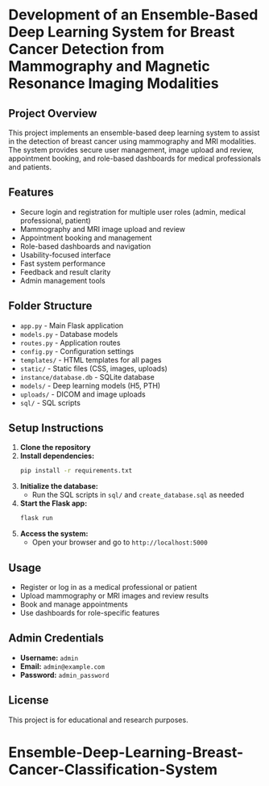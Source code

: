 # Development of an Ensemble-Based Deep Learning System for Breast Cancer Detection from Mammography and Magnetic Resonance Imaging Modalities

## Project Overview
This project implements an ensemble-based deep learning system to assist in the detection of breast cancer using mammography and MRI modalities. The system provides secure user management, image upload and review, appointment booking, and role-based dashboards for medical professionals and patients.

## Features
- Secure login and registration for multiple user roles (admin, medical professional, patient)
- Mammography and MRI image upload and review
- Appointment booking and management
- Role-based dashboards and navigation
- Usability-focused interface
- Fast system performance
- Feedback and result clarity
- Admin management tools

## Folder Structure
- `app.py` - Main Flask application
- `models.py` - Database models
- `routes.py` - Application routes
- `config.py` - Configuration settings
- `templates/` - HTML templates for all pages
- `static/` - Static files (CSS, images, uploads)
- `instance/database.db` - SQLite database
- `models/` - Deep learning models (H5, PTH)
- `uploads/` - DICOM and image uploads
- `sql/` - SQL scripts

## Setup Instructions
1. **Clone the repository**
2. **Install dependencies:**
   ```bash
   pip install -r requirements.txt
   ```
3. **Initialize the database:**
   - Run the SQL scripts in `sql/` and `create_database.sql` as needed
4. **Start the Flask app:**
   ```bash
   flask run
   ```
5. **Access the system:**
   - Open your browser and go to `http://localhost:5000`

## Usage
- Register or log in as a medical professional or patient
- Upload mammography or MRI images and review results
- Book and manage appointments
- Use dashboards for role-specific features

## Admin Credentials
- **Username:** `admin`
- **Email:** `admin@example.com`
- **Password:** `admin_password`

## License
This project is for educational and research purposes.
# Ensemble-Deep-Learning-Breast-Cancer-Classification-System
